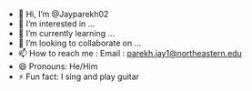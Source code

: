 - 👋 Hi, I’m @Jayparekh02
- 👀 I’m interested in ...
- 🌱 I’m currently learning ...
- 💞️ I’m looking to collaborate on ...
- 📫 How to reach me : Email : parekh.jay1@northeastern.edu
- 😄 Pronouns: He/Him
- ⚡ Fun fact: I sing and play guitar 

<!---
Jayparekh02/Jayparekh02 is a ✨ special ✨ repository because its `README.md` (this file) appears on your GitHub profile.
You can click the Preview link to take a look at your changes.
--->
